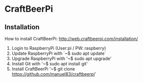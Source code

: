 # CraftBeerPi

## Installation
How to install CraftBeerPi: http://web.craftbeerpi.com/installation/

1. Login to RaspberryPi (User:pi / PW: raspberry)
2. Update RaspberryPi with ´~$ sudo apt update´
3. Upgrade RaspberryPi with '~$ sudo apt upgrade'
4. Install Git with '~$ sudo apt install git'
5. Install CraftBeerPi '~$ git clone https://github.com/manuel83/craftbeerpi'

